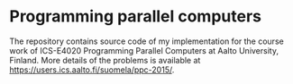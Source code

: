 # Programming parallel computers

The repository contains source code of my implementation for the course work of
ICS-E4020 Programming Parallel Computers at Aalto University, Finland. More
details of the problems is available at https://users.ics.aalto.fi/suomela/ppc-2015/.
